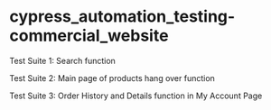 # cypress_automation_testing-commercial_website

Test Suite 1: Search function

Test Suite 2: Main page of products hang over function

Test Suite 3: Order History and Details function in My Account Page
